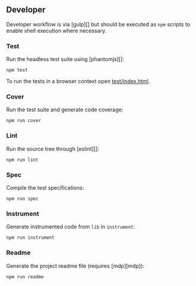 ## Developer

Developer workflow is via [gulp][] but should be executed as `npm` scripts to enable shell execution where necessary.

### Test

Run the headless test suite using [phantomjs][]:

```
npm test
```

To run the tests in a browser context open [test/index.html](/test/index.html).

### Cover

Run the test suite and generate code coverage:

```
npm run cover
```

### Lint

Run the source tree through [eslint][]:

```
npm run lint
```

### Spec

Compile the test specifications:

```
npm run spec
```

### Instrument

Generate instrumented code from `lib` in `instrument`:

```
npm run instrument
```

### Readme

Generate the project readme file (requires [mdp][mdp]):

```
npm run readme
```
